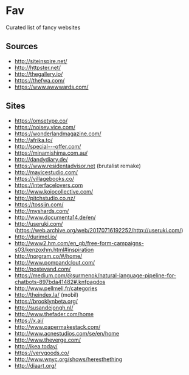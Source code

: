 # Fav
Curated list of fancy websites

## Sources

- http://siteinspire.net/
- http://httpster.net/
- http://thegallery.io/
- https://thefwa.com/
- https://www.awwwards.com/

## Sites

- https://omsetype.co/
- https://noisey.vice.com/
- https://wonderlandmagazine.com/
- http://afrika.to/
- http://special---offer.com/
- https://minamishima.com.au/
- http://dandydiary.de/
- https://www.residentadvisor.net (brutalist remake)
- http://mayicestudio.com/
- https://villagebooks.co/
- https://interfacelovers.com
- http://www.koiocollective.com/
- http://pitchstudio.co.nz/
- https://tossijn.com/
- http://myshards.com/
- http://www.documenta14.de/en/
- http://useruki.com/ (https://web.archive.org/web/20170716192252/http://useruki.com/)
- http://durimel.io/
- http://www2.hm.com/en_gb/free-form-campaigns-s03/kenzoxhm.html#inspiration
- http://norgram.co/#/home/
- http://www.pompandclout.com/
- http://postevand.com/
- https://medium.com/@surmenok/natural-language-pipeline-for-chatbots-897bda41482#.knfpagdos
- http://www.pellmell.fr/categories
- http://theindex.la/ (mobil)
- https://brooklynbeta.org/
- http://susandejongh.nl/
- http://www.thefader.com/home
- https://x.ai/
- http://www.papermakestack.com/
- http://www.acnestudios.com/se/en/home
- http://www.theverge.com/
- http://ikea.today/
- https://verygoods.co/
- http://www.wnyc.org/shows/heresthething
- http://diaart.org/
